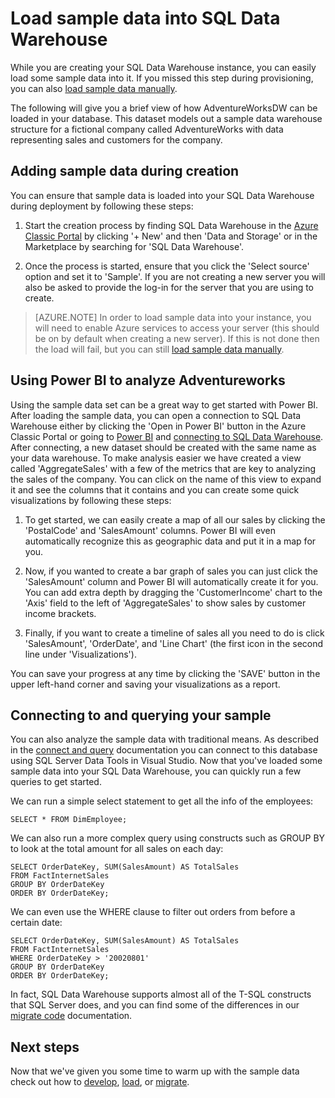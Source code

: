 <properties
   pageTitle="Load sample data into SQL Data Warehouse | Microsoft Azure"
   description="Learn how to load ample data into SQL Data Warehouse"
   services="sql-data-warehouse"
   documentationCenter="NA"
   authors="lodipalm"
   manager="barbkess"
   editor=""/>

<tags
   ms.service="sql-data-warehouse"
   ms.devlang="NA"
   ms.topic="article"
   ms.tgt_pltfrm="NA"
   ms.workload="data-services"
   ms.date="01/07/2016"
   ms.author="lodipalm;barbkess;sonyama"/>

# Load sample data into SQL Data Warehouse

While you are creating your SQL Data Warehouse instance, you can easily load some sample data into it. If you missed this step during provisioning, you can also [load sample data manually][]. 

The following will give you a brief view of how AdventureWorksDW can be loaded in your database. This dataset models out a sample data warehouse structure for a fictional company called AdventureWorks with data representing sales and customers for the company. 

## Adding sample data during creation
You can ensure that sample data is loaded into your SQL Data Warehouse during deployment by following these steps:   

1. Start the creation process by finding SQL Data Warehouse in the [Azure Classic Portal][] by clicking '+ New' and then 'Data and Storage' or in the Marketplace by searching for 'SQL Data Warehouse'. 
 
2. Once the process is started, ensure that you click the 'Select source' option and set it to 'Sample'. If you are not creating a new server you will also be asked to provide the log-in for the server that you are using to create.  


> [AZURE.NOTE] In order to load sample data into your instance, you will need to enable Azure services to access your server (this should be on by default when creating a new server).  If this is not done then the load will fail, but you can still [load sample data manually][].


## Using Power BI to analyze Adventureworks

Using the sample data set can be a great way to get started with Power BI. After loading the sample data, you can open a connection to SQL Data Warehouse either by clicking the 'Open in Power BI' button in the Azure Classic Portal or going to [Power BI][]  and [connecting to SQL Data Warehouse][]. After connecting, a new dataset should be created with the same name as your data warehouse.  To make analysis easier we have created a view called 'AggregateSales' with a few of the metrics that are key to analyzing the sales of the company. You can click on the name of this view to expand it and see the columns that it contains and you can create some quick visualizations by following these steps:

1. To get started, we can easily create a map of all our sales by clicking the 'PostalCode' and 'SalesAmount' columns. Power BI will even automatically recognize this as geographic data and put it in a map for you. 

2. Now, if you wanted to create a bar graph of sales you can just click the 'SalesAmount' column and Power BI will automatically create it for you. You can add extra depth by dragging the 'CustomerIncome' chart to the 'Axis' field to the left of 'AggregateSales' to show sales by customer income brackets.

3. Finally, if you want to create a timeline of sales all you need to do is click 'SalesAmount', 'OrderDate', and 'Line Chart' (the first icon in the second line under 'Visualizations').

You can save your progress at any time by clicking the 'SAVE' button in the upper left-hand corner and saving your visualizations as a report. 

## Connecting to and querying your sample

You can also analyze the sample data with traditional means. As described in the [connect and query][] documentation you can connect to this database using SQL Server Data Tools in Visual Studio. Now that you've loaded some sample data into your SQL Data Warehouse, you can quickly run a few queries to get started. 

We can run a simple select statement to get all the info of the employees:

	SELECT * FROM DimEmployee;

We can also run a more complex query using constructs such as GROUP BY to look at the total amount for all sales on each day:

	SELECT OrderDateKey, SUM(SalesAmount) AS TotalSales
	FROM FactInternetSales
	GROUP BY OrderDateKey
	ORDER BY OrderDateKey;

We can even use the WHERE clause to filter out orders from before a certain date:

	SELECT OrderDateKey, SUM(SalesAmount) AS TotalSales
	FROM FactInternetSales
	WHERE OrderDateKey > '20020801'
	GROUP BY OrderDateKey
	ORDER BY OrderDateKey;

In fact, SQL Data Warehouse supports almost all of the T-SQL constructs that SQL Server does, and you can find some of the differences in our [migrate code][] documentation.  



## Next steps
Now that we've given you some time to warm up with the sample data check out how to [develop][], [load][], or [migrate][].

<!--Image references-->

<!--Article references-->
[migrate]: ./sql-data-warehouse-overview-migrate.md
[develop]: ./sql-data-warehouse-overview-develop.md
[load]: ./sql-data-warehouse-overview-load.md
[connect and query]: ./sql-data-warehouse-get-started-connect.md
[migrate code]: ./sql-data-warehouse-migrate-code.md
[load sample data manually]: ./sql-data-warehouse-get-started-manually-load-samples.md
[Azure Classic Portal]: https://portal.azure.com/
[Power BI]: http://www.powerbi.com/
[connecting to SQL Data Warehouse]: ./sql-data-warehouse-integrate-power-bi.md

<!--MSDN references-->
[Microsoft Command Line Utilities for SQL Server]: http://www.microsoft.com/download/details.aspx?id=36433/

<!--Other Web references-->
[Sample Data Scripts]: https://migrhoststorage.blob.core.windows.net/sqldwsample/AdventureWorksPDW2012.zip/ 
